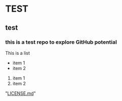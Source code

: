 # TEST

## test

### this is a test repo to explore GitHub potential

This is a list
* item 1
* item 2

1. item 1
2. item 2

"[LICENSE.md](https://github.com/ChiaraBertipaglia/test/blob/master/LICENSE.md)"
